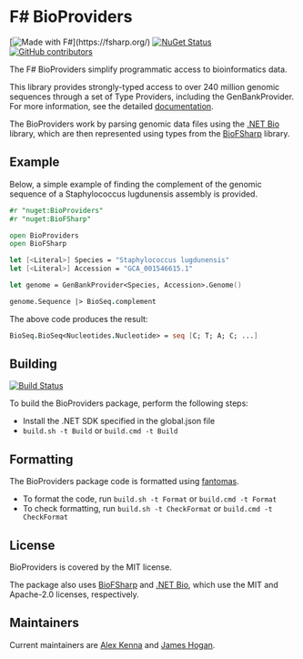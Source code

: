 # F# BioProviders

[![Made with F#](https://img.shields.io/badge/Made%20with-FSharp-rgb(184,69,252).svg)](https://fsharp.org/) [![NuGet Status](https://img.shields.io/nuget/v/BioProviders.svg)](https://www.nuget.org/packages/BioProviders/) [![GitHub contributors](https://img.shields.io/github/contributors/AlexKenna/BioProviders.svg)](https://github.com/AlexKenna/BioProviders/graphs/contributors)

The F# BioProviders simplify programmatic access to bioinformatics data.

This library provides strongly-typed access to over 240 million genomic sequences through a set of Type Providers, including the GenBankProvider. For more information, see the detailed [documentation](https://fsprojects.github.io/BioProviders/).

The BioProviders work by parsing genomic data files using the [.NET Bio](https://github.com/dotnetbio/bio) library, which are then represented using types from the [BioFSharp](https://github.com/CSBiology/BioFSharp) library.

## Example

Below, a simple example of finding the complement of the genomic sequence of a Staphylococcus lugdunensis assembly is provided.

```fsharp
#r "nuget:BioProviders"
#r "nuget:BioFSharp"

open BioProviders
open BioFSharp

let [<Literal>] Species = "Staphylococcus lugdunensis"
let [<Literal>] Accession = "GCA_001546615.1"

let genome = GenBankProvider<Species, Accession>.Genome()

genome.Sequence |> BioSeq.complement
```

The above code produces the result:

```fsharp
BioSeq.BioSeq<Nucleotides.Nucleotide> = seq [C; T; A; C; ...]

```

## Building
[![Build Status](https://github.com/AlexKenna/BioProviders/actions/workflows/dotnet.yml/badge.svg)](https://github.com/AlexKenna/BioProviders/actions) 

To build the BioProviders package, perform the following steps:

* Install the .NET SDK specified in the global.json file
* `build.sh -t Build` or `build.cmd -t Build`

## Formatting

The BioProviders package code is formatted using [fantomas](https://fsprojects.github.io/fantomas/). 

* To format the code, run `build.sh -t Format` or `build.cmd -t Format`
* To check formatting, run `build.sh -t CheckFormat` or `build.cmd -t CheckFormat` 

## License

BioProviders is covered by the MIT license.

The package also uses [BioFSharp](https://github.com/CSBiology/BioFSharp) and [.NET Bio](https://github.com/dotnetbio/bio), which use the MIT and Apache-2.0 licenses, respectively.

## Maintainers

Current maintainers are [Alex Kenna](https://github.com/AlexKenna) and [James Hogan](https://github.com/jamesmhogan).
